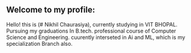 ## Welcome to my profile:

Hello! this is (# Nikhil Chaurasiya), currently studying in VIT BHOPAL. 
Pursuing my graduations In B.tech. professional course of Computer Science and Engineering.
cuurently interseted in Ai and ML, which is my specialization Branch also.
